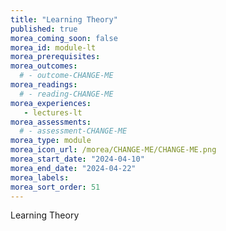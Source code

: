```yaml
---
title: "Learning Theory"
published: true
morea_coming_soon: false
morea_id: module-lt
morea_prerequisites:
morea_outcomes:
  # - outcome-CHANGE-ME
morea_readings:
  # - reading-CHANGE-ME
morea_experiences:
   - lectures-lt
morea_assessments:
  # - assessment-CHANGE-ME
morea_type: module
morea_icon_url: /morea/CHANGE-ME/CHANGE-ME.png
morea_start_date: "2024-04-10"
morea_end_date: "2024-04-22"
morea_labels:
morea_sort_order: 51
---
```


Learning Theory
